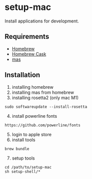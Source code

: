 # setup-mac

Install applications for development.

## Requirements

- [Homebrew](https://github.com/Homebrew/brew)
- [Homebrew Cask](https://github.com/Homebrew/homebrew-cask)
- [mas](https://github.com/mas-cli/mas)

## Installation

1. installing homebrew
2. installing mas from homebrew
3. installing rosetta2 (only mac M1)

```
sudo softwareupdate --install-rosetta
```

4. install powerline fonts

```
https://github.com/powerline/fonts
```

5. login to apple store
6. install tools

```
brew bundle
```

7. setup tools

```
cd /path/to/setup-mac
sh setup-shell/*
```